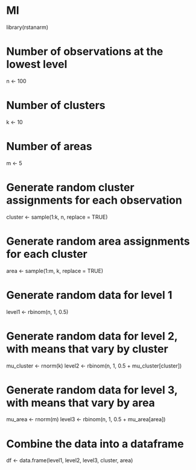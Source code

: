 # MI
library(rstanarm)

# Number of observations at the lowest level
n <- 100

# Number of clusters
k <- 10

# Number of areas
m <- 5

# Generate random cluster assignments for each observation
cluster <- sample(1:k, n, replace = TRUE)

# Generate random area assignments for each cluster
area <- sample(1:m, k, replace = TRUE)

# Generate random data for level 1
level1 <- rbinom(n, 1, 0.5)

# Generate random data for level 2, with means that vary by cluster
mu_cluster <- rnorm(k)
level2 <- rbinom(n, 1, 0.5 + mu_cluster[cluster])

# Generate random data for level 3, with means that vary by area
mu_area <- rnorm(m)
level3 <- rbinom(n, 1, 0.5 + mu_area[area])

# Combine the data into a dataframe
df <- data.frame(level1, level2, level3, cluster, area)
